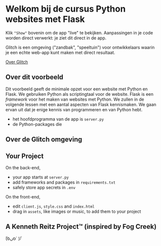 Welkom bij de cursus Python websites met Flask
==============================================

Klik `"Show"` bovenin om de app "live" te bekijken.
Aanpassingen in je code worden direct verwerkt:
je ziet dit direct in de app.

Glitch is een omgeving ("zandbak", "speeltuin") voor ontwikkelaars waarin je een echte web-app kunt maken met direct resultaat.

[Over Glitch](https://glitch.com/about)

Over dit voorbeeld
------------------

Dit voorbeeld geeft de minimale opzet voor een website met Python en Flask.
We gebruiken Python als scriptingtaal voor de website.
Flask is een *framework* voor het maken van websites met Python.
We zullen in de volgende lessen met een aantal aspecten van Flask kennismaken.
We gaan ervan uit dat je enige kennis van programmeren en van Python hebt.

- het hoofdprogramma van de app is `server.py`
- de Python-packages die 

Over de Glitch omgeving
-----------------------



Your Project
------------

On the back-end,
- your app starts at `server.py`
- add frameworks and packages in `requirements.txt`
- safely store app secrets in `.env`

On the front-end,
- edit `client.js`, `style.css` and `index.html`
- drag in `assets`, like images or music, to add them to your project


A Kenneth Reitz Project™ (inspired by Fog Creek)
----------------------------------------------

 ۜ\(סּںסּَ` )/ۜ
